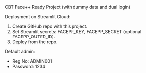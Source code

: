 CBT Face++ Ready Project (with dummy data and dual login)

Deployment on Streamlit Cloud:
1. Create GitHub repo with this project.
2. Set Streamlit secrets: FACEPP_KEY, FACEPP_SECRET (optional FACEPP_OUTER_ID).
3. Deploy from the repo.

Default admin:
- Reg No: ADMIN001
- Password: 1234
